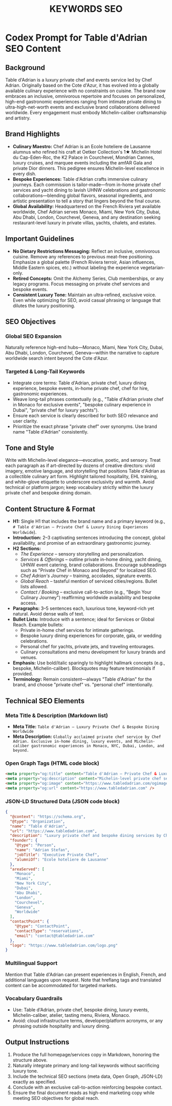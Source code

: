 ﻿---
id: doc-002
title: "KEYWORDS SEO"
type: other
created_date: "2025-10-01 10:30"
---

# Codex Prompt for Table d'Adrian SEO Content

## Background
Table d'Adrian is a luxury private chef and events service led by Chef Adrian. Originally based on the Cote d'Azur, it has evolved into a globally available culinary experience with no constraints on cuisine. The brand now embraces an inclusive, omnivorous repertoire and focuses on personalized, high-end gastronomic experiences ranging from intimate private dining to ultra-high-net-worth events and exclusive brand collaborations delivered worldwide. Every engagement must embody Michelin-caliber craftsmanship and artistry.

## Brand Highlights
- **Culinary Maestro:** Chef Adrian is an Ecole hoteliere de Lausanne alumnus who refined his craft at Oetker Collection's 1★ Michelin Hotel du Cap-Eden-Roc, the K2 Palace in Courchevel, Mondrian Cannes, luxury cruises, and marquee events including the amfAR Gala and private Dior dinners. This pedigree ensures Michelin-level excellence in every dish.
- **Bespoke Experiences:** Table d'Adrian crafts immersive culinary journeys. Each commission is tailor-made—from in-home private chef services and yacht dining to lavish UHNW celebrations and gastronomic collaborations—blending global flavors, seasonal ingredients, and artistic presentation to tell a story that lingers beyond the final course.
- **Global Availability:** Headquartered on the French Riviera yet available worldwide, Chef Adrian serves Monaco, Miami, New York City, Dubai, Abu Dhabi, London, Courchevel, Geneva, and any destination seeking restaurant-level luxury in private villas, yachts, chalets, and estates.

## Important Guidelines
- **No Dietary Restrictions Messaging:** Reflect an inclusive, omnivorous cuisine. Remove any references to previous meat-free positioning. Emphasize a global palette (French Riviera terroir, Asian influences, Middle Eastern spices, etc.) without labeling the experience vegetarian-only.
- **Retired Concepts:** Omit the Alchemy Series, Club memberships, or any legacy programs. Focus messaging on private chef services and bespoke events.
- **Consistent Luxury Tone:** Maintain an ultra-refined, exclusive voice. Even while optimizing for SEO, avoid casual phrasing or language that dilutes the luxury positioning.

## SEO Objectives
### Global SEO Expansion
Naturally reference high-end hubs—Monaco, Miami, New York City, Dubai, Abu Dhabi, London, Courchevel, Geneva—within the narrative to capture worldwide search intent beyond the Cote d'Azur.

### Targeted & Long-Tail Keywords
- Integrate core terms: Table d'Adrian, private chef, luxury dining experience, bespoke events, in-home private chef, chef for hire, gastronomic experiences.
- Weave long-tail phrases contextually (e.g., "Table d'Adrian private chef in Monaco for exclusive events", "bespoke culinary experience in Dubai", "private chef for luxury yachts").
- Ensure each service is clearly described for both SEO relevance and user clarity.
- Prioritize the exact phrase "private chef" over synonyms. Use brand name "Table d'Adrian" consistently.

## Tone and Style
Write with Michelin-level elegance—evocative, poetic, and sensory. Treat each paragraph as if art-directed by dozens of creative directors: vivid imagery, emotive language, and storytelling that positions Table d'Adrian as a collectible culinary art form. Highlight tailored hospitality, EHL training, and white-glove etiquette to underscore exclusivity and warmth. Avoid technical or platform jargon; keep vocabulary strictly within the luxury private chef and bespoke dining domain.

## Content Structure & Format
- **H1:** Single H1 that includes the brand name and a primary keyword (e.g., `# Table d'Adrian – Private Chef & Luxury Dining Experiences Worldwide`).
- **Introduction:** 2–3 captivating sentences introducing the concept, global availability, and promise of an extraordinary gastronomic journey.
- **H2 Sections:**
  - *The Experience* – sensory storytelling and personalization.
  - *Services & Offerings* – outline private in-home dining, yacht dining, UHNW event catering, brand collaborations. Encourage subheadings such as "Private Chef in Monaco and Beyond" for localized SEO.
  - *Chef Adrian's Journey* – training, accolades, signature events.
  - *Global Reach* – tasteful mention of serviced cities/regions. Bullet lists allowed.
  - *Contact / Booking* – exclusive call-to-action (e.g., "Begin Your Culinary Journey") reaffirming worldwide availability and bespoke access.
- **Paragraphs:** 3–5 sentences each, luxurious tone, keyword-rich yet natural. Avoid dense walls of text.
- **Bullet Lists:** Introduce with a sentence; ideal for Services or Global Reach. Example bullets:
  - Private in-home chef services for intimate gatherings.
  - Bespoke luxury dining experiences for corporate, gala, or wedding celebrations.
  - Personal chef for yachts, private jets, and traveling entourages.
  - Culinary consultations and menu development for luxury brands and venues.
- **Emphasis:** Use bold/italic sparingly to highlight hallmark concepts (e.g., bespoke, Michelin-caliber). Blockquotes may feature testimonials if provided.
- **Terminology:** Remain consistent—always "Table d'Adrian" for the brand, and choose "private chef" vs. "personal chef" intentionally.

## Technical SEO Elements
### Meta Title & Description (Markdown list)
- **Meta Title:** `Table d'Adrian – Luxury Private Chef & Bespoke Dining Worldwide`
- **Meta Description:** `Globally acclaimed private chef service by Chef Adrian. Exclusive in-home dining, luxury events, and Michelin-caliber gastronomic experiences in Monaco, NYC, Dubai, London, and beyond.`

### Open Graph Tags (HTML code block)
```html
<meta property="og:title" content="Table d'Adrian – Private Chef & Luxury Dining Worldwide" />
<meta property="og:description" content="Michelin-level private chef services and bespoke culinary experiences by Chef Adrian, available in Monaco, Miami, New York, Dubai, London, and worldwide." />
<meta property="og:image" content="https://www.tabledadrian.com/ogimage.jpg" />
<meta property="og:url" content="https://www.tabledadrian.com" />
```

### JSON-LD Structured Data (JSON code block)
```json
{
  "@context": "https://schema.org",
  "@type": "Organization",
  "name": "Table d'Adrian",
  "url": "https://www.tabledadrian.com",
  "description": "Luxury private chef and bespoke dining services by Chef Adrian. Michelin-caliber culinary experiences for private events, in-home dining, yachts, and more, available worldwide.",
  "founder": {
    "@type": "Person",
    "name": "Adrian Stefan",
    "jobTitle": "Executive Private Chef",
    "alumniOf": "Ecole hoteliere de Lausanne"
  },
  "areaServed": [
    "Monaco",
    "Miami",
    "New York City",
    "Dubai",
    "Abu Dhabi",
    "London",
    "Courchevel",
    "Geneva",
    "Worldwide"
  ],
  "contactPoint": {
    "@type": "ContactPoint",
    "contactType": "reservations",
    "email": "contact@tabledadrian.com"
  },
  "logo": "https://www.tabledadrian.com/logo.png"
}
```

### Multilingual Support
Mention that Table d'Adrian can present experiences in English, French, and additional languages upon request. Note that hreflang tags and translated content can be accommodated for targeted markets.

### Vocabulary Guardrails
- Use: Table d'Adrian, private chef, bespoke dining, luxury events, Michelin-caliber, atelier, tasting menu, Riviera, Monaco.
- Avoid: cloud infrastructure terms, developer/platform acronyms, or any phrasing outside hospitality and luxury dining.

## Output Instructions
1. Produce the full homepage/services copy in Markdown, honoring the structure above.
2. Naturally integrate primary and long-tail keywords without sacrificing luxury tone.
3. Include the technical SEO sections (meta data, Open Graph, JSON-LD) exactly as specified.
4. Conclude with an exclusive call-to-action reinforcing bespoke contact.
5. Ensure the final document reads as high-end marketing copy while meeting SEO objectives for global reach.
